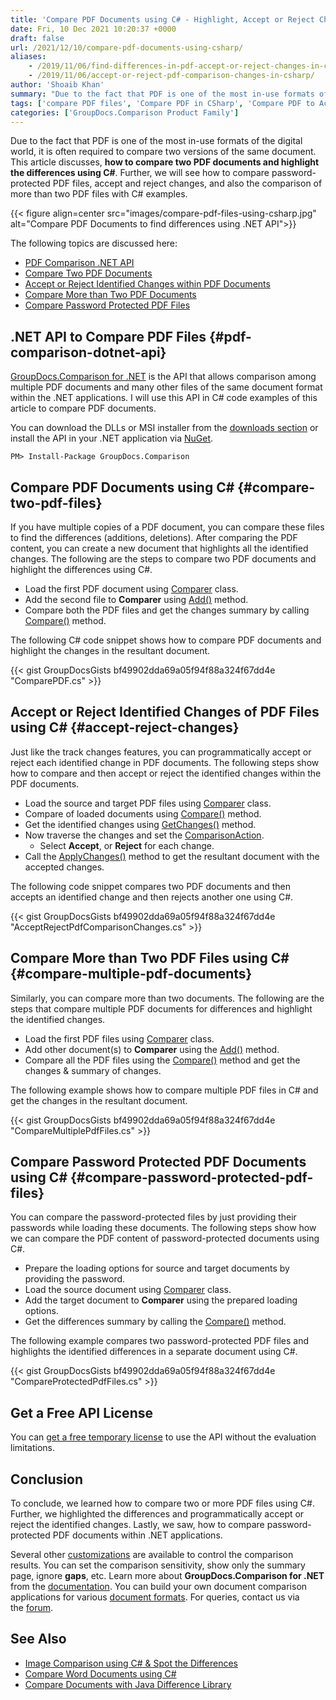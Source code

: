 ```yaml
---
title: 'Compare PDF Documents using C# - Highlight, Accept or Reject Changes'
date: Fri, 10 Dec 2021 10:20:37 +0000
draft: false
url: /2021/12/10/compare-pdf-documents-using-csharp/
aliases:
    - /2019/11/06/find-differences-in-pdf-accept-or-reject-changes-in-csharp/
    - /2019/11/06/accept-or-reject-pdf-comparison-changes-in-csharp/
author: 'Shoaib Khan'
summary: "Due to the fact that PDF is one of the most in-use formats of the digital world, it is often required to compare two versions of the same document. This article discusses, **how to compare two PDF documents and highlight the differences using C#**. Further, we will see how to compare password-protected PDF files, accept and reject changes, and also the comparison of more than two PDF files with C# examples."
tags: ['compare PDF files', 'Compare PDF in CSharp', 'Compare PDF to Accept or Reject Changes in CSharp', 'pdf comparison']
categories: ['GroupDocs.Comparison Product Family']
---
```


Due to the fact that PDF is one of the most in-use formats of the digital world, it is often required to compare two versions of the same document. This article discusses, **how to compare two PDF documents and highlight the differences using C#**. Further, we will see how to compare password-protected PDF files, accept and reject changes, and also the comparison of more than two PDF files with C# examples.



{{< figure align=center src="images/compare-pdf-files-using-csharp.jpg" alt="Compare PDF Documents to find differences using .NET API">}}


The following topics are discussed here:

*   [PDF Comparison .NET API][1]
*   [Compare Two PDF Documents][2]
*   [Accept or Reject Identified Changes within PDF Documents][3]
*   [Compare More than Two PDF Documents][4]
*   [Compare Password Protected PDF Files][5]

## .NET API to Compare PDF Files {#pdf-comparison-dotnet-api}

[GroupDocs.Comparison for .NET][6] is the API that allows comparison among multiple PDF documents and many other files of the same document format within the .NET applications. I will use this API in C# code examples of this article to compare PDF documents.

You can download the DLLs or MSI installer from the [downloads section][7] or install the API in your .NET application via [NuGet][8].

```
PM> Install-Package GroupDocs.Comparison
```

## Compare PDF Documents using C# {#compare-two-pdf-files}

If you have multiple copies of a PDF document, you can compare these files to find the differences (additions, deletions). After comparing the PDF content, you can create a new document that highlights all the identified changes. The following are the steps to compare two PDF documents and highlight the differences using C#.

*   Load the first PDF document using [Comparer][9] class.
*   Add the second file to **Comparer** using [Add()][10] method.
*   Compare both the PDF files and get the changes summary by calling [Compare()][11] method.

The following C# code snippet shows how to compare PDF documents and highlight the changes in the resultant document.

{{< gist GroupDocsGists bf49902dda69a05f94f88a324f67dd4e "ComparePDF.cs" >}}

## Accept or Reject Identified Changes of PDF Files using C# {#accept-reject-changes}

Just like the track changes features, you can programmatically accept or reject each identified change in PDF documents. The following steps show how to compare and then accept or reject the identified changes within the PDF documents.

*   Load the source and target PDF files using [Comparer][12] class.
*   Compare of loaded documents using [Compare()][13] method.
*   Get the identified changes using [GetChanges()][14] method.
*   Now traverse the changes and set the [ComparisonAction][15].
    *   Select **Accept**, or **Reject** for each change.
*   Call the [ApplyChanges()][16] method to get the resultant document with the accepted changes.

The following code snippet compares two PDF documents and then accepts an identified change and then rejects another one using C#.

{{< gist GroupDocsGists bf49902dda69a05f94f88a324f67dd4e "AcceptRejectPdfComparisonChanges.cs" >}}

## Compare More than Two PDF Files using C# {#compare-multiple-pdf-documents}

Similarly, you can compare more than two documents. The following are the steps that compare multiple PDF documents for differences and highlight the identified changes.

*   Load the first PDF files using [Comparer][17] class.
*   Add other document(s) to **Comparer** using the [Add()][18] method.
*   Compare all the PDF files using the [Compare()][19] method and get the changes & summary of changes.

The following example shows how to compare multiple PDF files in C# and get the changes in the resultant document.

{{< gist GroupDocsGists bf49902dda69a05f94f88a324f67dd4e "CompareMultiplePdfFiles.cs" >}}

## Compare Password Protected PDF Documents using C# {#compare-password-protected-pdf-files}

You can compare the password-protected files by just providing their passwords while loading these documents. The following steps show how we can compare the PDF content of password-protected documents using C#.

*   Prepare the loading options for source and target documents by providing the password.
*   Load the source document using [Comparer][20] class.
*   Add the target document to **Comparer** using the prepared loading options.
*   Get the differences summary by calling the [Compare()][21] method.

The following example compares two password-protected PDF files and highlights the identified differences in a separate document using C#.

{{< gist GroupDocsGists bf49902dda69a05f94f88a324f67dd4e "CompareProtectedPdfFiles.cs" >}}

## Get a Free API License

You can [get a free temporary license][22] to use the API without the evaluation limitations.

## Conclusion

To conclude, we learned how to compare two or more PDF files using C#. Further, we highlighted the differences and programmatically accept or reject the identified changes. Lastly, we saw, how to compare password-protected PDF documents within .NET applications.

Several other [customizations][23] are available to control the comparison results. You can set the comparison sensitivity, show only the summary page, ignore **gaps**, etc. Learn more about **GroupDocs.Comparison for .NET** from the [documentation][24]. You can build your own document comparison applications for various [document formats][25]. For queries, contact us via the [forum][26].

## See Also

*   [Image Comparison using C# & Spot the Differences][27]
*   [Compare Word Documents using C#][28]
*   [Compare Documents with Java Difference Library][29]







[1]: #pdf-comparison-dotnet-api
[2]: #compare-two-pdf-files
[3]: #accept-reject-changes
[4]: #compare-multiple-pdf-documents
[5]: #compare-password-protected-pdf-files
[6]: https://products.groupdocs.com/comparison/
[7]: https://downloads.groupdocs.com/comparison/net
[8]: https://www.nuget.org/packages/groupdocs.comparison
[9]: https://apireference.groupdocs.com/comparison/net/groupdocs.comparison/comparer
[10]: https://apireference.groupdocs.com/comparison/net/groupdocs.comparison/comparer/methods/add/index
[11]: https://apireference.groupdocs.com/comparison/net/groupdocs.comparison/comparer/methods/compare/index
[12]: https://apireference.groupdocs.com/comparison/net/groupdocs.comparison/comparer
[13]: https://apireference.groupdocs.com/comparison/net/groupdocs.comparison/comparer/methods/compare/index
[14]: https://apireference.groupdocs.com/comparison/net/groupdocs.comparison/comparer/methods/getchanges/index
[15]: https://apireference.groupdocs.com/comparison/net/groupdocs.comparison.result/comparisonaction
[16]: https://apireference.groupdocs.com/comparison/net/groupdocs.comparison/comparer/methods/applychanges/index
[17]: https://apireference.groupdocs.com/comparison/net/groupdocs.comparison/comparer
[18]: https://apireference.groupdocs.com/comparison/net/groupdocs.comparison/comparer/methods/add/index
[19]: https://apireference.groupdocs.com/comparison/net/groupdocs.comparison/comparer/methods/compare/index
[20]: https://apireference.groupdocs.com/comparison/net/groupdocs.comparison/comparer
[21]: https://apireference.groupdocs.com/comparison/net/groupdocs.comparison/comparer/methods/compare/index
[22]: https://purchase.groupdocs.com/temporary-license
[23]: https://docs.groupdocs.com/comparison/net/comparison/
[24]: https://docs.groupdocs.com/comparison/net
[25]: https://docs.groupdocs.com/comparison/net/supported-document-formats/
[26]: https://forum.groupdocs.com/
[27]: https://blog.groupdocs.com/2021/01/06/compare-images-in-csharp-dotnet/
[28]: https://blog.groupdocs.com/2021/12/01/compare-word-documents-using-csharp/
[29]: https://blog.groupdocs.com/2020/07/15/compare-text-word-pdf-files-with-java-difference-library/

